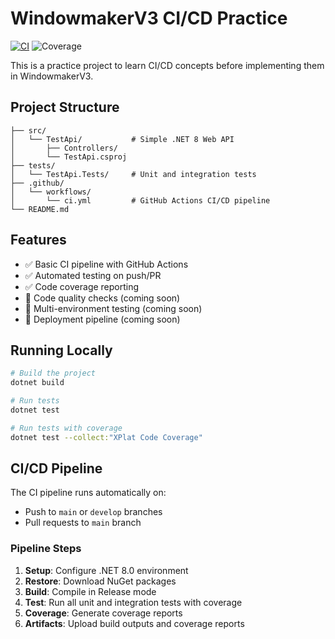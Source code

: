 # WindowmakerV3 CI/CD Practice

[![CI](https://github.com/JaggyG/WindowmakerV3-CICD-Practice/actions/workflows/ci.yml/badge.svg)](https://github.com/JaggyG/WindowmakerV3-CICD-Practice/actions/workflows/ci.yml)
![Coverage](https://img.shields.io/badge/Code%20Coverage-0%25-red.svg)

This is a practice project to learn CI/CD concepts before implementing them in WindowmakerV3.

## Project Structure

```
├── src/
│   └── TestApi/           # Simple .NET 8 Web API
│       ├── Controllers/
│       └── TestApi.csproj
├── tests/
│   └── TestApi.Tests/     # Unit and integration tests
├── .github/
│   └── workflows/
│       └── ci.yml         # GitHub Actions CI/CD pipeline
└── README.md
```

## Features

- ✅ Basic CI pipeline with GitHub Actions
- ✅ Automated testing on push/PR
- ✅ Code coverage reporting
- 🚧 Code quality checks (coming soon)
- 🚧 Multi-environment testing (coming soon)
- 🚧 Deployment pipeline (coming soon)

## Running Locally

```bash
# Build the project
dotnet build

# Run tests
dotnet test

# Run tests with coverage
dotnet test --collect:"XPlat Code Coverage"
```

## CI/CD Pipeline

The CI pipeline runs automatically on:
- Push to `main` or `develop` branches
- Pull requests to `main` branch

### Pipeline Steps

1. **Setup**: Configure .NET 8.0 environment
2. **Restore**: Download NuGet packages
3. **Build**: Compile in Release mode
4. **Test**: Run all unit and integration tests with coverage
5. **Coverage**: Generate coverage reports
6. **Artifacts**: Upload build outputs and coverage reports